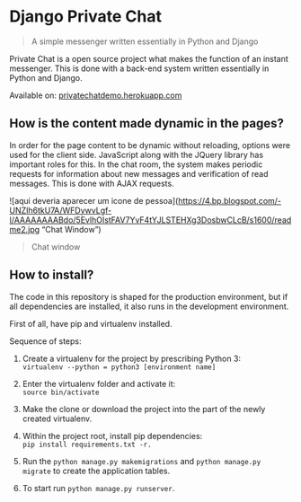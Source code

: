 # Django Private Chat
> A simple messenger written essentially in Python and Django

Private Chat is a open source project what makes the function of an instant messenger. This is done with a back-end system written essentially in Python and Django.

Available on: [privatechatdemo.herokuapp.com](http://privatechatdemo.herokuapp.com)

## How is the content made dynamic in the pages?

In order for the page content to be dynamic without reloading, options were used for the client side. JavaScript along with the JQuery library has important roles for this. In the chat room, the system makes periodic requests for information about new messages and verification of read messages. This is done with AJAX requests.

![aqui deveria aparecer um icone de pessoa](https://4.bp.blogspot.com/-UNZIh6tkU7A/WFDywvLgf-I/AAAAAAAABdo/5EvlhOIstFAV7YvF4tYJLSTEHXg3DosbwCLcB/s1600/readme2.jpg “Chat Window”)
> Chat window

## How to install?

The code in this repository is shaped for the production environment, but if all dependencies are installed, it also runs in the development environment.

First of all, have pip and virtualenv installed.

Sequence of steps:

1. Create a virtualenv for the project by prescribing Python 3:<br>
```virtualenv --python = python3 [environment name]```

2. Enter the virtualenv folder and activate it:<br>
```source bin/activate```

3. Make the clone or download the project into the part of the newly created virtualenv.

4. Within the project root, install pip dependencies:<br>
```pip install requirements.txt -r.```

5. Run the ```python manage.py makemigrations``` and ```python manage.py migrate``` to create the application tables.

6. To start run ```python manage.py runserver```.
